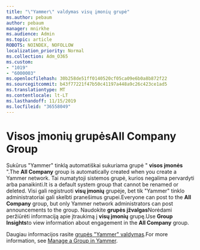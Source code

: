 ```yaml
---
title: "\"Yammer\" valdymas visų įmonių grupė"
ms.author: pebaum
author: pebaum
manager: mnirkhe
ms.audience: Admin
ms.topic: article
ROBOTS: NOINDEX, NOFOLLOW
localization_priority: Normal
ms.collection: Adm_O365
ms.custom:
- "1019"
- "6000003"
ms.openlocfilehash: 30b258de51ff0140520cf05ca09e6b0a8b872f22
ms.sourcegitcommit: b43f77221f47b50c41197a448a9c26c423ce1ad5
ms.translationtype: MT
ms.contentlocale: lt-LT
ms.lasthandoff: 11/15/2019
ms.locfileid: "36558049"
---
```

# <a name="all-company-group"></a><span data-ttu-id="b6dff-102">Visos įmonių grupės</span><span class="sxs-lookup"><span data-stu-id="b6dff-102">All Company Group</span></span>

<span data-ttu-id="b6dff-103">Sukūrus "Yammer" tinklą automatiškai sukuriama grupė " **visos įmonės** ".</span><span class="sxs-lookup"><span data-stu-id="b6dff-103">The **All Company** group is automatically created when you create a Yammer network.</span></span> <span data-ttu-id="b6dff-104">Tai numatytoji sistemos grupė, kurios negalima pervardyti arba panaikinti.</span><span class="sxs-lookup"><span data-stu-id="b6dff-104">It is a default system group that cannot be renamed or deleted.</span></span> <span data-ttu-id="b6dff-105">Visi gali registruoti **visų įmonių** grupėje, bet tik "Yammer" tinklo administratoriai gali skelbti pranešimus grupei.</span><span class="sxs-lookup"><span data-stu-id="b6dff-105">Everyone can post to the **All Company** group, but only Yammer network administrators can post announcements to the group.</span></span> <span data-ttu-id="b6dff-106">Naudokite **grupės įžvalgas**Norėdami peržiūrėti informaciją apie įtraukimą į **visų įmonių** grupę.</span><span class="sxs-lookup"><span data-stu-id="b6dff-106">Use **Group Insights**to view information about engagement in the **All Company** group.</span></span>

<span data-ttu-id="b6dff-107">Daugiau informacijos rasite [grupės "Yammer" valdymas](https://support.office.com/article/Manage-a-group-in-Yammer-6e05c6d6-5548-4c88-89cd-e6757a514ef2).</span><span class="sxs-lookup"><span data-stu-id="b6dff-107">For more information, see [Manage a Group in Yammer](https://support.office.com/article/Manage-a-group-in-Yammer-6e05c6d6-5548-4c88-89cd-e6757a514ef2).</span></span>
